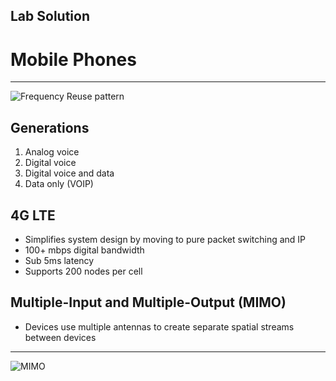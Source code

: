 Lab Solution
------------

Mobile Phones
=============

---

![Frequency Reuse pattern](https://upload.wikimedia.org/wikipedia/commons/thumb/e/ee/Frequency_reuse.svg/595px-Frequency_reuse.svg.png)

Generations
-----------

1. Analog voice
2. Digital voice
3. Digital voice and data
4. Data only (VOIP)

4G LTE
------

- Simplifies system design by moving to pure packet switching and IP
- 100+ mbps digital bandwidth
- Sub 5ms latency
- Supports 200 nodes per cell

Multiple-Input and Multiple-Output (MIMO)
-----------------------------------------

- Devices use multiple antennas to create separate spatial streams between devices

---

![MIMO](https://upload.wikimedia.org/wikipedia/commons/thumb/f/f1/MIMO_with_building.png/1024px-MIMO_with_building.png)

